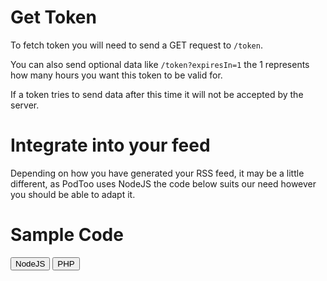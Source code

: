 # Get Token

To fetch token you will need to send a GET request to `/token`.

You can also send optional data like `/token?expiresIn=1` the 1 represents how many hours you want this token to be valid for.

If a token tries to send data after this time it will not be accepted by the server.

# Integrate into your feed

Depending on how you have generated your RSS feed, it may be a little different, as PodToo uses NodeJS the code below suits our need however you should be able to adapt it.

# Sample Code

<div>
  <button onclick="showCode('nodejs')">NodeJS</button>
  <button onclick="showCode('php')">PHP</button>
</div>

<div id="nodejs" class="code-sample" style="display: none;">
<ol>
<li>Add to .env the following
<div class="codeCSS">
  <pre><code class="language-javascript">
  // In Your .env file add PERFORMANCE_SECRET_KEY=(same value as your podcast-performance server)
  </code></pre>
</div>
</li>

<li> Add the following to your feed RSS generator
<div class="codeCSS">
<pre><code class="language-javascript">
    const axios = require('axios');
    const jwt = require('jsonwebtoken');

    // HTTPS recommended but http is ok you can remove port if you use a NGINX proxy.
    const tokenResponse = await axios.get('http://SERVER DOMAIN OR IP ADDRESS:7000/token');

    const tokenResponse = await axios.get('http://SERVER DOMAIN OR IP ADDRESS:7000/token'); // Update the URL as necessary
      const token = tokenResponse.data.token;

      // Verify the token
      const secretKey = process.env.PERFORMANCE_SECRET_KEY;
      if (!secretKey) {
        return res.status(500).json({ error: 'Secret key not configured. Please add PERFORMANCE_SECRET_KEY to your .env' });
      }

      let decodedToken;
      try {
        decodedToken = jwt.verify(token, secretKey);
        console.log('Decoded Token:', decodedToken); // For debugging purposes
      } catch (error) {
        console.error('Error verifying token:', error);
        return res.status(401).json({ error: 'Invalid token' });
      }

      // Extract s and d from the decoded token
      const { s, d, exp } = decodedToken;

    // Add this to your FEED Code
    `<podcast:performance url="https://SERVER DOMAIN OR IP ADDRESS/episodeperformance/${s}" tokenExpires="${exp}" duration="${d}"></podcast:performance>`;
      
  </code></pre></div>
  </li>
  <li>And you're done</li>
</div>

<div id="php" class="code-sample" style="display: none;">
<ol>
<li>Add to .env the following
<div class="codeCSS">
  <pre><code class="language-php">
  // In Your .env file add PERFORMANCE_SECRET_KEY=(same value as your podcast-performance server)
  </code></pre>
  </div>
</li>
<li> Add the following to your feed RSS generator
<div class="codeCSS">
<pre><code class="language-php">
    &lt;?php
require 'vendor/autoload.php';
use Firebase\JWT\JWT;
use GuzzleHttp\Client;

$dotenv = Dotenv\Dotenv::createImmutable(__DIR__);
$dotenv->load();

$secretKey = getenv('PERFORMANCE_SECRET_KEY');
if (!$secretKey) {
    http_response_code(500);
    echo json_encode(['error' => 'Secret key not configured. Please add PERFORMANCE_SECRET_KEY to your .env']);
    exit;
}

$client = new Client();

try {
    // HTTPS recommended but http is ok you can remove port if you use a NGINX proxy.
    $response = $client->request('GET', 'http://SERVER_DOMAIN_OR_IP_ADDRESS:7000/token');
    $responseBody = $response->getBody()->getContents();
    $tokenData = json_decode($responseBody, true);
    $token = $tokenData['token'];
} catch (Exception $e) {
    echo 'Error fetching token: ',  $e->getMessage(), "\n";
    exit;
}

try {
    $decodedToken = JWT::decode($token, $secretKey, ['HS256']);
    $decodedArray = (array) $decodedToken;
    error_log('Decoded Token: ' . print_r($decodedArray, true)); // For debugging purposes
} catch (Exception $e) {
    error_log('Error verifying token: ' . $e->getMessage());
    http_response_code(401);
    echo json_encode(['error' => 'Invalid token']);
    exit;
}

$s = $decodedArray['s'];
$d = $decodedArray['d'];
$exp = $decodedArray['exp'];

// Add this to your FEED Code
$performanceTag = "<podcast:performance url=\"https://SERVER_DOMAIN_OR_IP_ADDRESS/episodeperformance/{$s}\" tokenExpires=\"{$exp}\" duration=\"{$d}\"></podcast:performance>";

// Assuming you have a way to insert this into your feed
// echo or save $performanceTag to your RSS feed generator
echo $performanceTag;
?>
  </code></pre>
  </div>
  </li>
  <li>And you're done</li>
</div>

 
<script>
  function showCode(language) {
    document.querySelectorAll('.code-sample').forEach(div => {
      div.style.display = 'none';
    });
    document.getElementById(language).style.display = 'block';
  }

  // Show NodeJS code by default
  document.addEventListener('DOMContentLoaded', function() {
    showCode('nodejs');
  });
</script>
